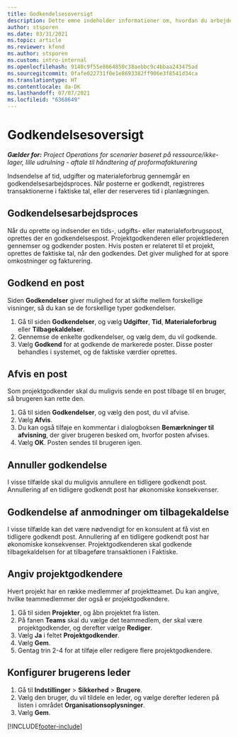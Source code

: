 ```yaml
---
title: Godkendelsesoversigt
description: Dette emne indeholder informationer om, hvordan du arbejder med godkendelser i Project Operations.
author: stsporen
ms.date: 03/31/2021
ms.topic: article
ms.reviewer: kfend
ms.author: stsporen
ms.custom: intro-internal
ms.openlocfilehash: 9148c9f55e8664850c38aebbc9c4bbaa243475ad
ms.sourcegitcommit: 0fafe022731f0e1e8693382ff906e3f8541d34ca
ms.translationtype: HT
ms.contentlocale: da-DK
ms.lasthandoff: 07/07/2021
ms.locfileid: "6368649"
---
```

# <a name="approvals-overview"></a>Godkendelsesoversigt

_**Gælder for:** Project Operations for scenarier baseret på ressource/ikke-lager, lille udrulning - aftale til håndtering af proformafakturering_

Indsendelse af tid, udgifter og materialeforbrug gennemgår en godkendelsesarbejdsproces. Når posterne er godkendt, registreres transaktionerne i faktiske tal, eller der reserveres tid i planlægningen.

## <a name="approvals-workflow"></a>Godkendelsesarbejdsproces
Når du oprette og indsender en tids-, udgifts- eller materialeforbrugspost, oprettes der en godkendelsespost. Projektgodkenderen eller projektlederen gennemser og godkender posten. Hvis posten er relateret til et projekt, oprettes de faktiske tal, når den godkendes. Det giver mulighed for at spore omkostninger og fakturering.

## <a name="approve-an-entry"></a>Godkend en post
Siden **Godkendelser** giver mulighed for at skifte mellem forskellige visninger, så du kan se de forskellige typer godkendelser.
  
1. Gå til siden **Godkendelser**, og vælg **Udgifter**, **Tid**, **Materialeforbrug** eller **Tilbagekaldelser**.
2. Gennemse de enkelte godkendelser, og vælg dem, du vil godkende.
3. Vælg **Godkend** for at godkende de markerede poster.
Disse poster behandles i systemet, og de faktiske værdier oprettes.

## <a name="reject-an-entry"></a>Afvis en post
Som projektgodkender skal du muligvis sende en post tilbage til en bruger, så brugeren kan rette den.
  
1. Gå til siden **Godkendelser**, og vælg den post, du vil afvise. 
2. Vælg **Afvis**.
3. Du kan også tilføje en kommentar i dialogboksen **Bemærkninger til afvisning**, der giver brugeren besked om, hvorfor posten afvises.
4. Vælg **OK**. Posten sendes til brugeren igen.
  
## <a name="cancel-approval"></a>Annuller godkendelse
I visse tilfælde skal du muligvis annullere en tidligere godkendt post. Annullering af en tidligere godkendt post har økonomiske konsekvenser. 

## <a name="approving-recall-requests"></a>Godkendelse af anmodninger om tilbagekaldelse
I visse tilfælde kan det være nødvendigt for en konsulent at få vist en tidligere godkendt post. Annullering af en tidligere godkendt post har økonomiske konsekvenser. Projektgodkenderen skal godkende tilbagekaldelsen for at tilbageføre transaktionen i Faktiske.

## <a name="specify-project-approvers"></a>Angiv projektgodkendere
Hvert projekt har en række medlemmer af projektteamet. Du kan angive, hvilke teammedlemmer der også er projektgodkendere.

1. Gå til siden **Projekter**, og åbn projektet fra listen.
2. På fanen **Teams** skal du vælge det teammedlem, der skal være projektgodkender, og derefter vælge **Rediger**.
3. Vælg **Ja** i feltet **Projektgodkender**.
4. Vælg **Gem**.
5. Gentag trin 2-4 for at tilføje eller redigere flere projektgodkendere.

## <a name="configure-the-users-manager"></a>Konfigurer brugerens leder

1. Gå til **Indstillinger** > **Sikkerhed** > **Brugere**.
2. Vælg den bruger, du vil tildele en leder, og vælge derefter lederen på listen i området **Organisationsoplysninger**. 
3. Vælg **Gem**.




[!INCLUDE[footer-include](../includes/footer-banner.md)]
